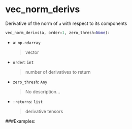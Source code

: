 # <a id="McUtils.McUtils.Numputils.AnalyticDerivs.vec_norm_derivs">vec_norm_derivs</a>

Derivative of the norm of `a` with respect to its components

```python
vec_norm_derivs(a, order=1, zero_thresh=None): 
```

- `a`: `np.ndarray`
    >vector
- `order`: `int`
    >number of derivatives to return
- `zero_thresh`: `Any`
    >No description...
- `:returns`: `list`
    >derivative tensors

###Examples:
